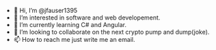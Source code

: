- 👋 Hi, I’m @jfauser1395
- 👀 I’m interested in software and web developement.
- 🌱 I’m currently learning C# and Angular.
- 💞️ I’m looking to collaborate on the next crypto pump and dump(joke).
- 📫 How to reach me just write me an email.
 


